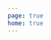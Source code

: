 ```yaml
---
page: true
home: true
---
```


<Home />

<script setup>
import Home from '/@theme/components/Home.vue'
</script>

